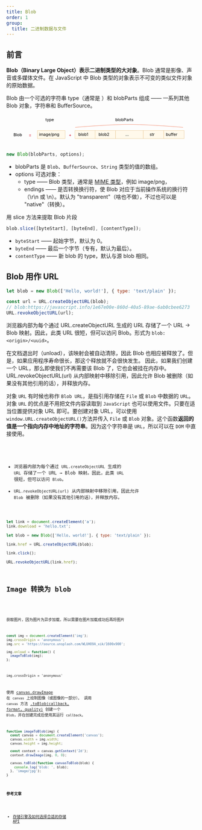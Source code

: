 ```yaml
---
title: Blob
order: 1
group:
  title: 二进制数据与文件
---
```


## 前言

**Blob（Binary Large Object）表示二进制类型的大对象**。Blob 通常是影像、声音或多媒体文件。在 JavaScript 中 Blob 类型的对象表示不可变的类似文件对象的原始数据。

Blob 由一个可选的字符串 type（通常是 ）和 blobParts 组成 —— 一系列其他 Blob 对象，字符串和 BufferSource。

<svg xmlns="http://www.w3.org/2000/svg" width="659" height="111" viewBox="0 0 659 111"><defs><style>@import url(https://fonts.googleapis.com/css?family=Open+Sans:bold,italic,bolditalic%7CPT+Mono);@font-face{fontFamily:'PT Mono';fontWeight:700;font-style:normal;src:local('PT MonoBold'),url(/font/PTMonoBold.woff2) format('woff2'),url(/font/PTMonoBold.woff) format('woff'),url(/font/PTMonoBold.ttf) format('truetype')}</style></defs><g id="binary" fill="none" fillRule="evenodd" stroke="none" strokeWidth="1"><g id="blob.svg"><path id="Rectangle-227" fill="#FFF9EB" stroke="#E8C48E" strokeWidth="2" d="M108 56h96v28h-96z"/><text id="image/png" fill="#000" fontFamily="PTMono-Regular, PT Mono" fontSize="16" fontWeight="normal"><tspan x="113.3" y="74">image/png</tspan></text><path id="Rectangle-227" fill="#FFF9EB" stroke="#E8C48E" strokeWidth="2" d="M238 56h71v28h-71z"/><text id="blob1" fill="#000" fontFamily="PTMono-Regular, PT Mono" fontSize="16" fontWeight="normal"><tspan x="250" y="74">blob1</tspan></text><path id="Rectangle-227-Copy" fill="#FFF9EB" stroke="#E8C48E" strokeWidth="2" d="M308 56h71v28h-71z"/><text id="blob2" fill="#000" fontFamily="PTMono-Regular, PT Mono" fontSize="16" fontWeight="normal"><tspan x="320" y="74">blob2</tspan></text><path id="Rectangle-227-Copy-3" fill="#FFF9EB" stroke="#E8C48E" strokeWidth="2" d="M475 56h71v28h-71z"/><text id="str" fill="#000" fontFamily="PTMono-Regular, PT Mono" fontSize="16" fontWeight="normal"><tspan x="497.1" y="74">str</tspan></text><path id="Rectangle-227-Copy-4" fill="#FFF9EB" stroke="#E8C48E" strokeWidth="2" d="M546 56h71v28h-71z"/><text id="buffer" fill="#000" fontFamily="PTMono-Regular, PT Mono" fontSize="16" fontWeight="normal"><tspan x="553.7" y="74">buffer</tspan></text><path id="Rectangle-227-Copy-2" fill="#FFF9EB" stroke="#E8C48E" strokeWidth="2" d="M379 56h96v28h-96z"/><text id="..." fill="#000" fontFamily="PTMono-Regular, PT Mono" fontSize="16" fontWeight="normal"><tspan x="413.1" y="74">...</tspan></text><text id="type" fill="#000" fontFamily="OpenSans-Regular, Open Sans" fontSize="20" fontWeight="normal"><tspan x="135.692" y="24">type</tspan></text><text id="Blob" fill="#000" fontFamily="OpenSans-Regular, Open Sans" fontSize="20" fontWeight="normal"><tspan x="24.823" y="76">Blob</tspan></text><text id="blobParts" fill="#000" fontFamily="OpenSans-Regular, Open Sans" fontSize="20" fontWeight="normal"><tspan x="378.21" y="24">blobParts</tspan></text><text id="+" fill="#D0021B" fontFamily="OpenSans-Regular, Open Sans" fontSize="20" fontWeight="normal"><tspan x="216.782" y="77">+</tspan></text><text id="=" fill="#D0021B" fontFamily="OpenSans-Regular, Open Sans" fontSize="20" fontWeight="normal"><tspan x="77.782" y="77">=</tspan></text><path id="Line-2" stroke="#EE6B47" strokeLinecap="square" strokeWidth="2" d="M239 45c81.34-6.667 143.674-10 187-10 43.326 0 105.66 3.333 187 10"/></g></g></svg>

```js
new Blob(blobParts, options);
```

- blobParts 是 `Blob`、`BufferSource`、`String` 类型的值的数组。
- options 可选对象：
  - type —— Blob 类型，通常是 [MIME 类型](https://developer.mozilla.org/zh-CN/docs/Web/HTTP/Basics_of_HTTP/MIME_types)，例如 image/png，
  - endings —— 是否转换换行符，使 Blob 对应于当前操作系统的换行符（\r\n 或 \n）。默认为 "transparent"（啥也不做），不过也可以是 "native"（转换）。

用 slice 方法来提取 Blob 片段

```js
blob.slice([byteStart], [byteEnd], [contentType]);
```

- `byteStart` —— 起始字节，默认为 0。
- `byteEnd` —— 最后一个字节（专有，默认为最后）。
- `contentType` —— 新 blob 的 type，默认与源 blob 相同。

## Blob 用作 URL

```js
let blob = new Blob(['Hello, world!'], { type: 'text/plain' });

const url = URL.createObjectURL(blob);
// blob:https://javascript.info/1e67e00e-860d-40a5-89ae-6ab0cbee6273
URL.revokeObjectURL(url);
```

浏览器内部为每个通过 URL.createObjectURL 生成的 URL 存储了一个 URL → Blob 映射。因此，此类 URL 很短，但可以访问 Blob。形式为 `blob:<origin>/<uuid>`。

在文档退出时（unload），该映射会被自动清除，因此 Blob 也相应被释放了。但是，如果应用程序寿命很长，那这个释放就不会很快发生。
因此，如果我们创建一个 URL，那么即使我们不再需要该 Blob 了，它也会被挂在内存中。
URL.revokeObjectURL(url) 从内部映射中移除引用，因此允许 Blob 被删除（如果没有其他引用的话），并释放内存。

对象 `URL` 有时候也称作 `Blob URL`，是指引用存储在 `File` 或 `Blob` 中数据的 `URL`。对象 `URL` 的优点是不用把文件内容读取到 `JavaScript` 也可以使用文件。只要在适当位置提供对象 URL 即可。要创建对象 URL，可以使用 `window.URL.createObjectURL()`方法并传入 `File` 或 `Blob` 对象。这个函数**返回的值是一个指向内存中地址的字符串**。因为这个字符串是 `URL`，所以可以在 `DOM` 中直接使用。

<code src='./demos/BlobURL.jsx' inline />

- 浏览器内部为每个通过 `URL.createObjectURL` 生成的 `URL` 存储了一个 URL → Blob 映射。因此，此类 `URL` 很短，但可以访问 `Blob`。
- `URL.revokeObjectURL(url)` 从内部映射中移除引用，因此允许 `Blob` 被删除（如果没有其他引用的话），并释放内存。

```js
let link = document.createElement('a');
link.download = 'hello.txt';

let blob = new Blob(['Hello, world!'], { type: 'text/plain' });

link.href = URL.createObjectURL(blob);

link.click();

URL.revokeObjectURL(link.href);
```

## Image 转换为 blob

<code src='./demos/ImageToBlob.jsx' inline />

获取图片，因为图片为异步加载，所以需要在图片加载成功后再将图片

```js
const img = document.createElement('img');
img.crossOrigin = 'anonymous';
img.src = 'https://source.unsplash.com/WLUHO9A_xik/1600x900';

img.onload = function() {
  imageToBlob(img);
};
```

`img.crossOrigin = 'anonymous'`

使用 [canvas.drawImage](https://developer.mozilla.org/zh-CN/docs/Web/api/CanvasRenderingContext2D/drawImage) 在 `canvas` 上绘制图像（或图像的一部分）。 调用 `canvas` 方法 [.toBlob(callback, format, quality)](https://developer.mozilla.org/zh-CN/docs/Web/api/HTMLCanvasElement/toBlob) 创建一个 `Blob`，并在创建完成后使用其运行 `callback`。

```js
function imageToBlob(img) {
  const canvas = document.createElement('canvas');
  canvas.width = img.width;
  canvas.height = img.height;

  const context = canvas.getContext('2d');
  context.drawImage(img, 0, 0);

  canvas.toBlob(function canvasToBlob(blob) {
    console.log('blob: ', blob);
  }, 'image/jpg');
}
```

#### 参考文章

- [存储引擎及如何选择合适的存储 API](https://github.com/Troland/how-javascript-works/blob/master/storage.md)
